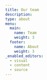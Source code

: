```yaml
---
title: Our team
description:
type: about
menu:
  main:
    name: Team
    weight: 3
  footer:
    name: About
    weight: 3
_enabled_editors:
  - visual
  - content
  - source
---
```


